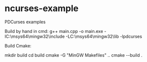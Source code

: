 # ncurses-example

PDCurses examples

Build by hand in cmd:
g++ main.cpp -o main.exe -IC:\msys64\mingw32\include -LC:\msys64\mingw32\lib -lpdcurses


Build Cmake:

mkdir build
cd build
cmake -G "MinGW Makefiles" ..
cmake --build .
